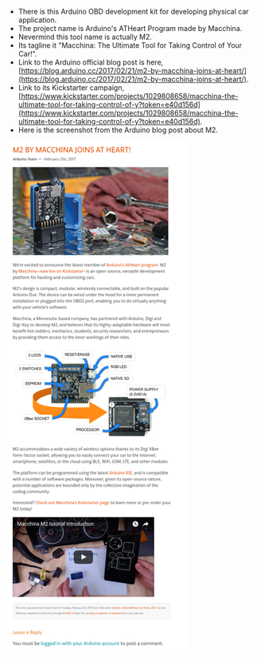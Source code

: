 * There is this Arduino OBD development kit for developing physical car application.
* The project name is Arduino's ATHeart Program made by Macchina.
* Nevermind this tool name is actually M2.
* Its tagline it "Macchina: The Ultimate Tool for Taking Control of Your Car!".
* Link to the Arduino official blog post is here, [https://blog.arduino.cc/2017/02/21/m2-by-macchina-joins-at-heart/](https://blog.arduino.cc/2017/02/21/m2-by-macchina-joins-at-heart/).
* Link to its Kickstarter campaign, [https://www.kickstarter.com/projects/1029808658/macchina-the-ultimate-tool-for-taking-control-of-y?token=e40d156d](https://www.kickstarter.com/projects/1029808658/macchina-the-ultimate-tool-for-taking-control-of-y?token=e40d156d).
* Here is the screenshot from the Arduino blog post about M2.

![./20170224-1221-cet-macchina-m2-obd-development-kit-1.png](./20170224-1221-cet-macchina-m2-obd-development-kit-1.png)